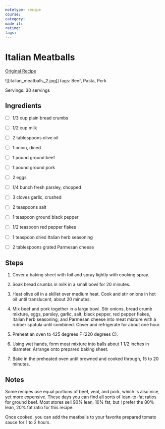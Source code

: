 ```yaml
---
notetype: recipe
course:
category:
made it:
rating:
tags:
---
```

# Italian Meatballs

[Original Recipe](https://www.allrecipes.com/recipe/220854/chef-johns-italian-meatballs)

![[italian_meatballs_2.jpg]]
tags: Beef, Pasta, Pork

Servings: 30 servings

## Ingredients
- [ ] 1/3 cup plain bread crumbs- [ ] 1/2 cup milk- [ ] 2 tablespoons olive oil- [ ] 1 onion, diced- [ ] 1 pound ground beef- [ ] 1 pound ground pork- [ ] 2 eggs- [ ] 1/4 bunch fresh parsley, chopped- [ ] 3 cloves garlic, crushed- [ ] 2 teaspoons salt- [ ] 1 teaspoon ground black pepper- [ ] 1/2 teaspoon red pepper flakes- [ ] 1 teaspoon dried Italian herb seasoning- [ ] 2 tablespoons grated Parmesan cheese

## Steps
1) Cover a baking sheet with foil and spray lightly with cooking spray.

2) Soak bread crumbs in milk in a small bowl for 20 minutes.

3) Heat olive oil in a skillet over medium heat. Cook and stir onions in hot oil until translucent, about 20 minutes.

4) Mix beef and pork together in a large bowl. Stir onions, bread crumb mixture, eggs, parsley, garlic, salt, black pepper, red pepper flakes, Italian herb seasoning, and Parmesan cheese into meat mixture with a rubber spatula until combined. Cover and refrigerate for about one hour.

5) Preheat an oven to 425 degrees F (220 degrees C).

6) Using wet hands, form meat mixture into balls about 1 1/2 inches in diameter. Arrange onto prepared baking sheet.

7) Bake in the preheated oven until browned and cooked through, 15 to 20 minutes.


## Notes
Some recipes use equal portions of beef, veal, and pork, which is also nice, yet more expensive. These days you can find all sorts of lean-to-fat ratios for ground beef. Most stores sell 90% lean, 10% fat, but I prefer the 80% lean, 20% fat ratio for this recipe.

Once cooked, you can add the meatballs to your favorite prepared tomato sauce for 1 to 2 hours.

